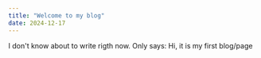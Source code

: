 ```yaml
---
title: "Welcome to my blog"
date: 2024-12-17
---
```


I don't know about to write rigth now. Only says: Hi, it is my first blog/page
